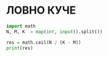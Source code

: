 # ЛОВНО КУЧЕ

```python
import math
N, M, K  = map(int, input().split())

res = math.ceil(N / (K - M))
print(res)
```
